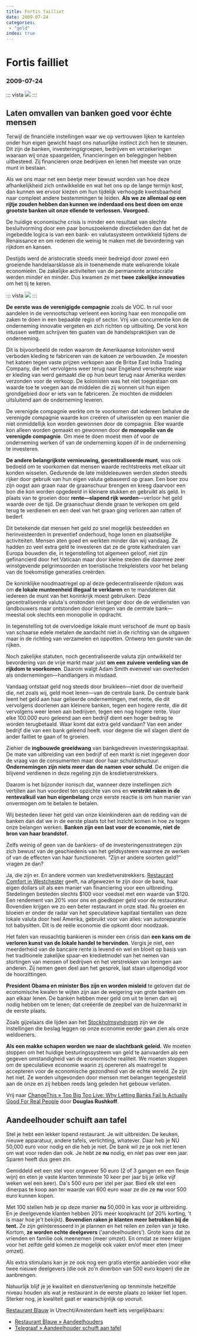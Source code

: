```yaml
---
title: Fortis failliet
date: 2009-07-24
categories:
 - "geld"
index: true
---
```


# Fortis failliet
### 2009-07-24

::: vista
<img src="fortis-failliet.jpg">
:::

## Laten omvallen van banken goed voor échte mensen

Terwijl de financiële instellingen waar we op vertrouwen lijken te kantelen onder hun eigen gewicht haast ons natuurlijke instinct zich hen te steunen. Dit zijn de banken, investeringsgroepen, bedrijven en verzekeringen waaraan wij onze spaargelden, financieringen en beleggingen hebben uitbesteed. Zij financieren onze bedrijven en lenen het meeste van onze munt in bestaan.

Als we ons maar net een beetje meer bewust worden van hoe deze afhankelijkheid zich ontwikkelde en wat het ons op de lange termijn kost, dan kunnen we ervoor kiezen om hun tijdelijk verhoogde kwetsbaarheid naar compleet andere bestemmingen te leiden. **Als we ze allemaal op een rijtje zouden hebben dan kunnen we inderdaad ons best doen om onze grootste banken uit onze ellende te verlossen. Voorgoed.**

De huidige economische crisis is minder een resultaat van slechte besluitvorming door een paar bonuszoekende directieleden dan dat het de ingebedde logica is van een bank- en valutasysteem ontwikkeld tijdens de Renaissance en om redenen die weinig te maken met de bevordering van rijkdom en kansen.

Destijds werd de aristocratie steeds meer bedreigd door zowel een groeiende handelaarsklasse als in toenemende mate welvarende lokale economieën. De zakelijke activiteiten van de permanente aristocratie werden minder en minder. Dus kwamen ze met **twee zakelijke innovaties** om het tij te keren.

::: vista
<img src="voc-schip.jpg">
:::

**De eerste was de verenigigde compagnie** zoals de VOC. In ruil voor aandelen in de vennootschap verleent een koning haar een monopolie om zaken te doen in een bepaalde regio of sector. Vrij van concurrentie kon de onderneming innovatie vergeten en zich richten op uitbuiting. De vorst kon intussen wetten schrijven ten gusten van de handelspraktijken van de onderneming.

Dit is bijvoorbeeld de reden waarom de Amerikaanse kolonisten werd verboden kleding te fabriceren van de katoen ze verbouwden. Ze moesten het katoen tegen vaste prijzen verkopen aan de Britse East India Trading Company, die het vervolgens weer terug naar Engeland verscheepte waar er kleding van werd gemaakt die op hun beurt terug naar Amerika werden verzonden voor de verkoop. De kolonisten was het niet toegestaan om waarde toe te voegen aan de middelen die zij wonnen uit hun eigen grondgebied door er iets van te fabriceren. Ze mochten de middelen uitsluitend aan de onderneming leveren.

De verenigde compagnie werkte om te voorkomen dat iedereen behalve de verenigde compagnie waarde kon creëren of uitwisselen op een manier die niet onmiddellijk kon worden gewonnen door de compagnie. Elke waarde kon alleen worden gemaakt en gewonnen door **de monopolie van de verenigde compagnie**. Om mee te doen moest men óf voor de onderneming werken óf van de onderneming kopen óf in de onderneming te investeren.

**De andere belangrijkste vernieuwing, gecentraliseerde munt**, was ook bedoeld om te voorkomen dat mensen waarde rechtstreeks met elkaar uit konden wisselen. Gedurende de late middeleeuwen werden steden steeds rijker door gebruik van hun eigen valuta gebaseerd op graan. Een boer zou zijn oogst aan graan naar de graanschuur brengen en kreeg daarvoor een bon die kon worden opgedeeld in kleinere stukken en gebruikt als geld. In plaats van te groeien door **rente—slapend rijk worden**—verloor het geld waarde over de tijd. De graanschuur diende graan te verkopen om geld terug te verdienen en een deel van het graan ging verloren aan ratten of bederf.

Dit betekende dat mensen het geld zo snel mogelijk besteedden en herinvesteerden in preventief onderhoud, hoge lonen en plaatselijke activiteiten. Mensen aten goed en werkten minder dan wij vandaag. Ze hadden zo veel extra geld te investeren dat ze de grote kathedralen van Europa bouwden die, in tegenstelling tot algemeen geloof, niet zijn gefinancierd door het Vaticaan maar door kleine steden die daarmee zeer winstgevende pelgrimsoorden en toeristische trekpleisters voor het belang van de toekomstige generaties creërden.

De koninklijke noodmaatregel op al deze gedecentraliseerde rijkdom was om **de lokale munteenheid illegaal te verklaren** en te mandateren dat iedereen de munt van het koninkrijk moest gebruiken. Deze gecentraliseerde valuta's onstonden niet langer door de de verdiensten van landbouwers maar ontstonden door leningen van de centrale bank—meestal ook slechts een monopolie in opdracht.

In tegenstelling tot de overvloedige lokale munt verschoof de munt op basis van schaarse edele metalen de aandacht niet in de richting van de uitgaven maar in de richting van verzamelen en oppotten. Ontwerp ten gunste van de rijken.

Noch zakelijke statuten, noch gecentraliseerde valuta zijn ontwikkeld ter bevordering van de vrije markt maar juist **om een zuivere verdeling van de rijkdom te voorkomen**. Daarom walgt Adam Smith evenveel van overheden als ondernemingen—handlangers in misdaad.

Vandaag ontstaat geld nog steeds door bruikleen—niet door de overheid die, net zoals wij, geld moet lenen—van de centrale bank. De centrale bank leent het geld aan haar gelieerde ondernemingen, met rente, die dit vervolgens doorlenen aan kleinere banken, tegen een hogere rente, die dit vervolgens weer lenen aan bedrijven, tegen een nog hogere rente. Voor elke 100.000 euro geleend aan een bedrijf dient een hoger bedrag te worden terugbetaald. Waar komt dat extra geld vandaan? Van een ander bedrijf die van een bank geleend heeft. voor degene die wil slagen dient de ander failliet te gaan of te groeien.

Ziehier de **ingbouwde groeidwang** van bankgedreven investeringskapitaal. De mate van uitbreiding van een bedrijf of een markt is niet ingegeven door de vraag van de consumenten maar door haar schuldstructuur. **Ondernemingen zijn niets meer dan de namen voor schuld**. De enigen die blijvend verdienen in deze regeling zijn de kredietverstrekkers.

Daarom is het bijzonder ironisch dat, wanneer deze instellingen zich vertillen aan hun voordeel ten opzichte van ons en **verstrikt raken in de rentevalkuil van hun eigenbelang** onze eerste reactie is om hun manier van onvermogen om te betalen te betalen.

Wij besteden liever het geld van onze kleinkinderen aan de redding van de banken dan dat we in de eerste plaats tot het inzicht komen in hoe ze tegen onze belangen werken. **Banken zijn een last voor de economie, niet de bron van haar brandstof.**

Zelfs weinig of geen van de bankiers- of de investeringensstrategen zijn zich bewust van de geschiedenis van het geldsysteem waarmee ze werken of van de effecten van haar functioneren. “Zijn er andere soorten geld?” vragen ze dan?

Ja, die zijn er. En andere vormen van kredietverstrekkers. [Restaurant Comfort in Westchester](http://www.westchestermagazine.com/Westchester-Magazine/July-2009/Local-Currency-Local-Comfort/) geeft, na afgewezen te zijn door de bank, haar eigen dollars uit als een manier van financiering voor een uitbreiding. Stedelingen besteden slechts $100 voor voedsel met een waarde van $120. Een rendement van 20% voor ons en goedkoper geld voor de restaurateur. Bovendien krijgen we zo een beter restaurant in onze stad. Nu groeien en bloeien er onder de radar van het speculatieve kapitaal tientallen van deze lokale valuta door heel Amerika, gebruikt voor van alles: van autoreparatie tot babysitten. Dit is de reële economie die opkomt door noodzaak.

Het falen van reusachtig bankieren is minder een crisis dan **een kans om de verloren kunst van de lokale handel te hervinden**. Vergis je niet, een meerderheid van de bancaire rente is levend en wel en bloeit op basis van het traditionele zakelijke spaar-en kredietmodel van het nemen van stortingen van mensen of bedrijven en het verstrekken van leningen aan anderen. Zij nemen geen deel aan het gesprek, laat staan uitgenodigd voor de hoorzittingen.

**President Obama en minister Bos zijn en worden misleid** te geloven dat de economische kwalen te wijten zijn aan de weigering van grote banken om aan elkaar lenen. De banken hebben meer geld om uit te lenen dan wij nodig hebben om te lenen; dat creëerde de zeepbel van de huizenmarkt in de eerste plaats.

Zoals gijzelaars die lijden aan het [Stockholmsyndroom](http://nl.wikipedia.org/wiki/Stockholmsyndroom) zijn we de instellingen die beslag leggen op onze economie eerder gaan zien als onze weldoeners.

**Als een makke schapen worden we naar de slachtbank geleid.** We moeten stoppen om het huidige besturingssysteem van geld te aanvaarden als een gegeven omstandigheid van de economische realiteit. We moeten stoppen om de speculatieve economie waarin zij opereren als maatregel te accepteren voor de economische gezondheid van de echte wereld. Ze zijn het niet. Ze werden uitgevonden door mensen met belangen tegengesteld aan de onze en zij hebben reeds lang geleden het gebouw verlaten.

Vrij naar [ChangeThis » Too Big Too Live: Why Letting Banks Fail Is Actually Good For Real People](http://changethis.com/59.01.LifeInc) door **Douglas Rushkoff**.

## Aandeelhouder schuift aan tafel
 Stel je hebt een lekker lopend restaurant. Je wilt uitbreiden. De keuken, nieuwe apparatuur, andere tafels, verlichting, whatever. Daar heb je NU 50,000 euro voor nodig en die heb je niet. De bank wil ze je ook niet lenen om wat voor reden dan ook. Je hebt ze **nu** nodig, en niet pas over een jaar. Sparen heeft dus geen zin.

Gemiddeld eet een stel voor ongeveer 50 euro (2 of 3 gangen en een flesje wijn) en eten je vaste klanten tenminste 10 keer per jaar bij je (elke vijf weken wel een keer). Da's 500 euro per stel per jaar. Bied elk stel een dinerpas te koop aan ter waarde van 600 euro waar ze die ze **nu** voor 500 euro kunnen kopen.

Met 100 stellen heb je op deze manier **nu** 50,000 in kas voor je uitbreiding. En je deelgevende klanten hebben 20% meer koopkracht (of 20% korting, 't is maar hoe je't bekijkt). **Bovendien raken je klanten meer betrokken bij de tent.** Ze zijn geïnteresseerd in je plannen en het reilen en zeilen van je toko. Kortom, **ze worden echte deelgevers** (‘aandeelhouders’). Grote kans dat ze vrienden en familie ook meenemen (meer omzet). En omdat ze meer krijgen voor het zelfde geld komen ze mogelijk ook vaker en/of meer eten (meer omzet).

Als extra stimulans kan je ze ook nog een gratis etentje aanbieden voor elke twee nieuwe deelgevers (die ook zo'n dinerbon van 500 euro kopen) die ze aanbrengen.

Natuurlijk blijf je je kwaliteit en dienstverlening op tenminste hetzelfde niveau houden als wat je restaurant in de eerste plaats zo lekker liet lopen. Sterker nog, je kwaliteit gaat er waarschijnlijk op vooruit.

[Restaurant Blauw](http://restaurantblauw.nl/) in Utrecht/Amsterdam heeft iets vergelijkbaars:
- [Restaurant Blauw » Aandeelhouders](http://utrecht.restaurantblauw.nl/content/aandeelhouders)
- [Telegraaf » Aandeelhouder schuift aan tafel](http://utrecht.restaurantblauw.nl/var/UserFiles/File/telegraaf.pdf)
